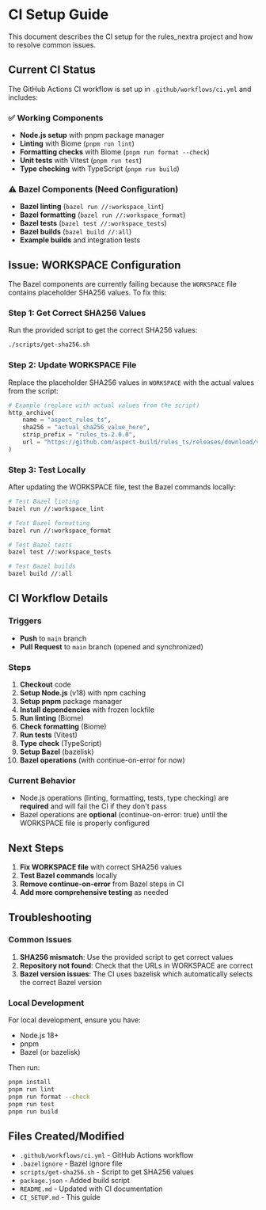 # CI Setup Guide

This document describes the CI setup for the rules_nextra project and how to resolve common issues.

## Current CI Status

The GitHub Actions CI workflow is set up in `.github/workflows/ci.yml` and includes:

### ✅ Working Components
- **Node.js setup** with pnpm package manager
- **Linting** with Biome (`pnpm run lint`)
- **Formatting checks** with Biome (`pnpm run format --check`)
- **Unit tests** with Vitest (`pnpm run test`)
- **Type checking** with TypeScript (`pnpm run build`)

### ⚠️ Bazel Components (Need Configuration)
- **Bazel linting** (`bazel run //:workspace_lint`)
- **Bazel formatting** (`bazel run //:workspace_format`)
- **Bazel tests** (`bazel test //:workspace_tests`)
- **Bazel builds** (`bazel build //:all`)
- **Example builds** and integration tests

## Issue: WORKSPACE Configuration

The Bazel components are currently failing because the `WORKSPACE` file contains placeholder SHA256 values. To fix this:

### Step 1: Get Correct SHA256 Values

Run the provided script to get the correct SHA256 values:

```bash
./scripts/get-sha256.sh
```

### Step 2: Update WORKSPACE File

Replace the placeholder SHA256 values in `WORKSPACE` with the actual values from the script:

```python
# Example (replace with actual values from the script)
http_archive(
    name = "aspect_rules_ts",
    sha256 = "actual_sha256_value_here",
    strip_prefix = "rules_ts-2.0.0",
    url = "https://github.com/aspect-build/rules_ts/releases/download/v2.0.0/rules_ts-v2.0.0.tar.gz",
)
```

### Step 3: Test Locally

After updating the WORKSPACE file, test the Bazel commands locally:

```bash
# Test Bazel linting
bazel run //:workspace_lint

# Test Bazel formatting
bazel run //:workspace_format

# Test Bazel tests
bazel test //:workspace_tests

# Test Bazel builds
bazel build //:all
```

## CI Workflow Details

### Triggers
- **Push** to `main` branch
- **Pull Request** to `main` branch (opened and synchronized)

### Steps
1. **Checkout** code
2. **Setup Node.js** (v18) with npm caching
3. **Setup pnpm** package manager
4. **Install dependencies** with frozen lockfile
5. **Run linting** (Biome)
6. **Check formatting** (Biome)
7. **Run tests** (Vitest)
8. **Type check** (TypeScript)
9. **Setup Bazel** (bazelisk)
10. **Bazel operations** (with continue-on-error for now)

### Current Behavior
- Node.js operations (linting, formatting, tests, type checking) are **required** and will fail the CI if they don't pass
- Bazel operations are **optional** (continue-on-error: true) until the WORKSPACE file is properly configured

## Next Steps

1. **Fix WORKSPACE file** with correct SHA256 values
2. **Test Bazel commands** locally
3. **Remove continue-on-error** from Bazel steps in CI
4. **Add more comprehensive testing** as needed

## Troubleshooting

### Common Issues

1. **SHA256 mismatch**: Use the provided script to get correct values
2. **Repository not found**: Check that the URLs in WORKSPACE are correct
3. **Bazel version issues**: The CI uses bazelisk which automatically selects the correct Bazel version

### Local Development

For local development, ensure you have:
- Node.js 18+
- pnpm
- Bazel (or bazelisk)

Then run:
```bash
pnpm install
pnpm run lint
pnpm run format --check
pnpm run test
pnpm run build
```

## Files Created/Modified

- `.github/workflows/ci.yml` - GitHub Actions workflow
- `.bazelignore` - Bazel ignore file
- `scripts/get-sha256.sh` - Script to get SHA256 values
- `package.json` - Added build script
- `README.md` - Updated with CI documentation
- `CI_SETUP.md` - This guide
